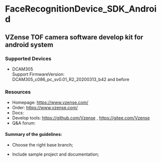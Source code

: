 # FaceRecognitionDevice_SDK_Android

## VZense TOF camera software develop kit for android system

### Supported Devices

- DCAM305
</br>Support FirmwareVersion: DCAM305_c086_pc_sv0.01_R2_20200313_b42 and before

### Resources

- Homepage: https://www.vzense.com/
- Order: https://www.vzense.com/
- Docs:
- Develop tools: https://github.com/Vzense , https://gitee.com/Vzense
- Q&A forum: 

#### Summary of the guidelines:

- Choose the right base branch;

- Include sample project and documentation;
